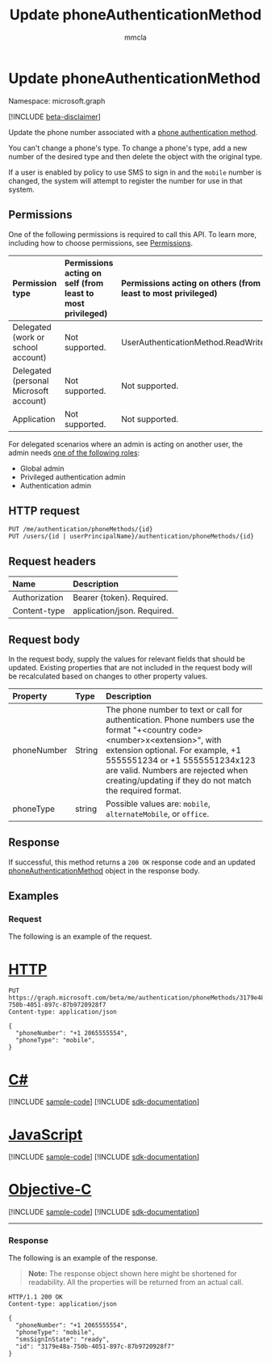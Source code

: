 ﻿---
title: "Update phoneAuthenticationMethod"
description: "Update the phone number associated with a phoneAuthenticationMethod object."
localization_priority: Normal
author: "mmcla"
ms.prod: "microsoft-identity-platform"
doc_type: "apiPageType"
---

# Update phoneAuthenticationMethod

Namespace: microsoft.graph

[!INCLUDE [beta-disclaimer](../../includes/beta-disclaimer.md)]

Update the phone number associated with a [phone authentication method](../resources/phoneauthenticationmethod.md).

You can't change a phone's type. To change a phone's type, add a new number of the desired type and then delete the object with the original type.

If a user is enabled by policy to use SMS to sign in and the `mobile` number is changed, the system will attempt to register the number for use in that system.

## Permissions

One of the following permissions is required to call this API. To learn more, including how to choose permissions, see [Permissions](/graph/permissions-reference).

| Permission type                        | Permissions acting on self (from least to most privileged) | Permissions acting on others (from least to most privileged) |
| :------------------------------------- | :--------------------------------------------------------- | :----------------------------------------------------------- |
| Delegated (work or school account)     | Not supported.                                             | UserAuthenticationMethod.ReadWrite.All                       |
| Delegated (personal Microsoft account) | Not supported.                                             | Not supported.                                               |
| Application                            | Not supported.                                             | Not supported.                                               |

For delegated scenarios where an admin is acting on another user, the admin needs [one of the following roles](/azure/active-directory/users-groups-roles/directory-assign-admin-roles#available-roles):

* Global admin
* Privileged authentication admin
* Authentication admin

## HTTP request

<!-- { "blockType": "ignored" } -->

```http
PUT /me/authentication/phoneMethods/{id}
PUT /users/{id | userPrincipalName}/authentication/phoneMethods/{id}
```

## Request headers

| Name          | Description                 |
| :------------ | :-------------------------- |
| Authorization | Bearer {token}. Required.   |
| Content-type  | application/json. Required. |

## Request body

In the request body, supply the values for relevant fields that should be updated. Existing properties that are not included in the request body will be recalculated based on changes to other property values.

| Property    | Type   | Description                                                                                                                                                                                                                                                                                               |
| :---------- | :----- | :-------------------------------------------------------------------------------------------------------------------------------------------------------------------------------------------------------------------------------------------------------------------------------------------------------- |
| phoneNumber | String | The phone number to text or call for authentication. Phone numbers use the format "+\<country code\> \<number\>x\<extension\>", with extension optional. For example, +1 5555551234 or +1 5555551234x123 are valid. Numbers are rejected when creating/updating if they do not match the required format. |
| phoneType   | string | Possible values are: `mobile`, `alternateMobile`, or `office`.                                                                                                                                                                                                                                            |

## Response

If successful, this method returns a `200 OK` response code and an updated [phoneAuthenticationMethod](../resources/phoneauthenticationmethod.md) object in the response body.

## Examples

### Request

The following is an example of the request.

# [HTTP](#tab/http)

<!-- {
  "blockType": "request",
  "name": "update_phoneauthenticationmethod"
}-->

```http
PUT https://graph.microsoft.com/beta/me/authentication/phoneMethods/3179e48a-750b-4051-897c-87b9720928f7
Content-type: application/json

{
  "phoneNumber": "+1 2065555554",
  "phoneType": "mobile",
}
```

# [C#](#tab/csharp)

[!INCLUDE [sample-code](../includes/snippets/csharp/update-phoneauthenticationmethod-csharp-snippets.md)]
[!INCLUDE [sdk-documentation](../includes/snippets/snippets-sdk-documentation-link.md)]

# [JavaScript](#tab/javascript)

[!INCLUDE [sample-code](../includes/snippets/javascript/update-phoneauthenticationmethod-javascript-snippets.md)]
[!INCLUDE [sdk-documentation](../includes/snippets/snippets-sdk-documentation-link.md)]

# [Objective-C](#tab/objc)

[!INCLUDE [sample-code](../includes/snippets/objc/update-phoneauthenticationmethod-objc-snippets.md)]
[!INCLUDE [sdk-documentation](../includes/snippets/snippets-sdk-documentation-link.md)]

---

### Response

The following is an example of the response.

> **Note:** The response object shown here might be shortened for readability. All the properties will be returned from an actual call.

<!-- {
  "blockType": "response",
  "truncated": true,
  "@odata.type": "microsoft.graph.phoneAuthenticationMethod"
} -->

```http
HTTP/1.1 200 OK
Content-type: application/json

{
  "phoneNumber": "+1 2065555554",
  "phoneType": "mobile",
  "smsSignInState": "ready",
  "id": "3179e48a-750b-4051-897c-87b9720928f7"
}
```

<!-- uuid: 16cd6b66-4b1a-43a1-adaf-3a886856ed98
2019-02-04 14:57:30 UTC -->

<!-- {
  "type": "#page.annotation",
  "description": "Update phoneauthenticationmethod",
  "keywords": "",
  "section": "documentation",
  "tocPath": ""
}-->
